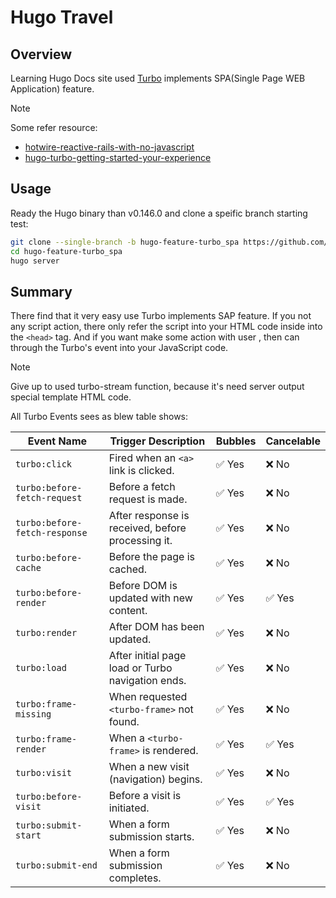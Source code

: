 # Hugo Travel

## Overview

Learning Hugo Docs site used [Turbo](https://github.com/hotwired/turbo) implements SPA(Single Page WEB Application) feature.

> [!NOTE]
> Some refer resource:
> - [hotwire-reactive-rails-with-no-javascript](https://xfyuan.github.io/2021/04/hotwire-reactive-rails-with-no-javascript/)
> - [hugo-turbo-getting-started-your-experience](https://discourse.gohugo.io/t/hugo-turbo-getting-started-your-experience)
## Usage

Ready the Hugo binary than v0.146.0 and clone a speific branch starting test:

```bash
git clone --single-branch -b hugo-feature-turbo_spa https://github.com/elkan1788/hugo-travel hugo-feature-turbo_spa
cd hugo-feature-turbo_spa
hugo server
```

## Summary

There find that it very easy use Turbo implements SAP feature. If you not any script action, there only refer the script into your HTML code inside into  the `<head>` tag. And if you want make some action with user , then can through the Turbo's event into your JavaScript code.

> [!NOTE]
> Give up to used turbo-stream function, because it's need server output special template HTML code.

All Turbo Events sees as blew table shows:

| Event Name                  | Trigger Description                                  | Bubbles | Cancelable |
|-----------------------------|------------------------------------------------------|---------|------------|
| `turbo:click`               | Fired when an `<a>` link is clicked.                | ✅ Yes  | ❌ No      |
| `turbo:before-fetch-request`| Before a fetch request is made.                     | ✅ Yes  | ❌ No      |
| `turbo:before-fetch-response`| After response is received, before processing it.  | ✅ Yes  | ❌ No      |
| `turbo:before-cache`        | Before the page is cached.                          | ✅ Yes  | ❌ No      |
| `turbo:before-render`       | Before DOM is updated with new content.             | ✅ Yes  | ✅ Yes     |
| `turbo:render`              | After DOM has been updated.                         | ✅ Yes  | ❌ No      |
| `turbo:load`                | After initial page load or Turbo navigation ends.   | ✅ Yes  | ❌ No      |
| `turbo:frame-missing`       | When requested `<turbo-frame>` not found.           | ✅ Yes  | ❌ No      |
| `turbo:frame-render`        | When a `<turbo-frame>` is rendered.                 | ✅ Yes  | ✅ Yes     |
| `turbo:visit`               | When a new visit (navigation) begins.               | ✅ Yes  | ❌ No      |
| `turbo:before-visit`        | Before a visit is initiated.                        | ✅ Yes  | ✅ Yes     |
| `turbo:submit-start`        | When a form submission starts.                      | ✅ Yes  | ❌ No      |
| `turbo:submit-end`          | When a form submission completes.                   | ✅ Yes  | ❌ No      |
